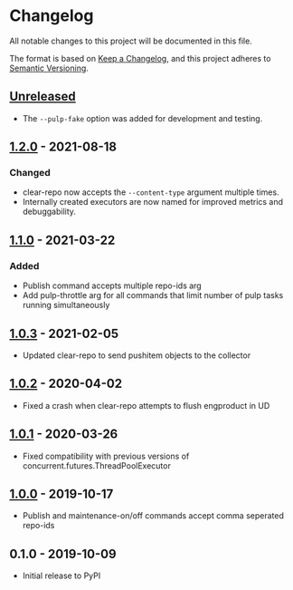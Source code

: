 # Changelog

All notable changes to this project will be documented in this file.

The format is based on [Keep a Changelog](https://keepachangelog.com/en/1.0.0/),
and this project adheres to [Semantic Versioning](https://semver.org/spec/v2.0.0.html).

## [Unreleased]

- The `--pulp-fake` option was added for development and testing.

## [1.2.0] - 2021-08-18

### Changed

- clear-repo now accepts the `--content-type` argument multiple times.
- Internally created executors are now named for improved metrics and debuggability.

## [1.1.0] - 2021-03-22

### Added
- Publish command accepts multiple repo-ids arg
- Add pulp-throttle arg for all commands that limit number of pulp tasks running simultaneously

## [1.0.3] - 2021-02-05

- Updated clear-repo to send pushitem objects to the collector

## [1.0.2] - 2020-04-02

- Fixed a crash when clear-repo attempts to flush engproduct in UD

## [1.0.1] - 2020-03-26

- Fixed compatibility with previous versions of concurrent.futures.ThreadPoolExecutor

## [1.0.0] - 2019-10-17

- Publish and maintenance-on/off commands accept comma seperated repo-ids

## 0.1.0 - 2019-10-09

- Initial release to PyPI

[Unreleased]: https://github.com/release-engineering/pubtools-pulp/compare/v1.2.0...HEAD
[1.2.0]: https://github.com/release-engineering/pubtools-pulp/compare/v1.1.0...v1.2.0
[1.1.0]: https://github.com/release-engineering/pubtools-pulp/compare/v1.0.3...v1.1.0
[1.0.3]: https://github.com/release-engineering/pubtools-pulp/compare/v1.0.2...v1.0.3
[1.0.2]: https://github.com/release-engineering/pubtools-pulp/compare/v1.0.1...v1.0.2
[1.0.1]: https://github.com/release-engineering/pubtools-pulp/compare/v1.0.0...v1.0.1
[1.0.0]: https://github.com/release-engineering/pubtools-pulp/compare/v0.1.0...v1.0.0
